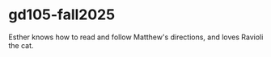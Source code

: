 # gd105-fall2025
Esther knows how to read and follow Matthew's directions, and loves Ravioli the cat.
